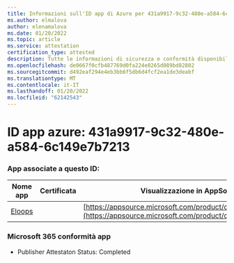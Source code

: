 ```yaml
---
title: Informazioni sull'ID app di Azure per 431a9917-9c32-480e-a584-6c149e7b7213
ms.author: elmalova
author: elenamalova
ms.date: 01/20/2022
ms.topic: article
ms.service: attestation
certification_type: attested
description: Tutte le informazioni di sicurezza e conformità disponibili per 431a9917-9c32-480e-a584-6c149e7b7213.
ms.openlocfilehash: de0667f0cfb487769d0fa224e0265d089bd82802
ms.sourcegitcommit: d492eaf294e4eb3bb6f5db6d4fcf2ea1de3deabf
ms.translationtype: MT
ms.contentlocale: it-IT
ms.lasthandoff: 01/20/2022
ms.locfileid: "62142543"
---
```

# <a name="azure-app-id-431a9917-9c32-480e-a584-6c149e7b7213"></a>ID app azure: 431a9917-9c32-480e-a584-6c149e7b7213


### <a name="apps-associated-with-this-id"></a>App associate a questo ID:
| **Nome app** | **Certificata** | **Visualizzazione in AppSource** |
|--------------|---------------|-----------------------|
| [Eloops](https://docs.microsoft.com/microsoft-365-app-certification/forward/WA200002287) |  | [https://appsource.microsoft.com/product/office/WA200002287](https://appsource.microsoft.com/product/office/WA200002287) |

### <a name="microsoft-365-app-compliance-status"></a>Microsoft 365 conformità app
- Publisher Attestaton Status: Completed
